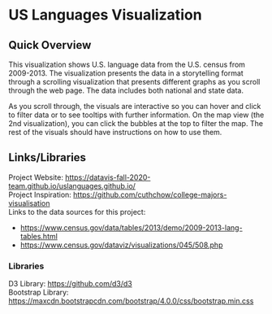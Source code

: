 # US Languages Visualization

## Quick Overview
This visualization shows U.S. language data from the U.S. census from 2009-2013. The visualization presents the data in a storytelling format through a scrolling visualization that presents different graphs as you scroll through the web page. The data includes both national and state data.

As you scroll through, the visuals are interactive so you can hover and click to filter data or to see tooltips with further information. On the map view (the 2nd visualization), you can click the bubbles at the top to filter the map. The rest of the visuals should have instructions on how to use them.

## Links/Libraries

Project Website: https://datavis-fall-2020-team.github.io/uslanguages.github.io/ <br>
Project Inspiration:  https://github.com/cuthchow/college-majors-visualisation <br>
Links to the data sources for this project: 
  * https://www.census.gov/data/tables/2013/demo/2009-2013-lang-tables.html
  * https://www.census.gov/dataviz/visualizations/045/508.php

### Libraries
D3 Library: https://github.com/d3/d3 <br/>
Bootstrap Library: https://maxcdn.bootstrapcdn.com/bootstrap/4.0.0/css/bootstrap.min.css
